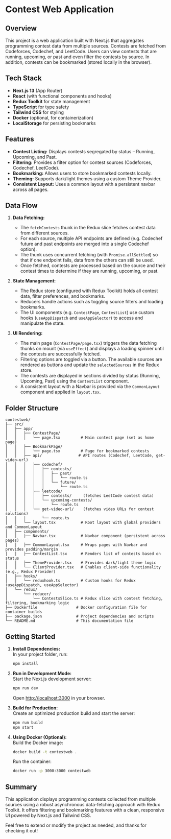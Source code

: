 # Contest Web Application


## Overview
This project is a web application built with Next.js that aggregates programming contest data from multiple sources. Contests are fetched from Codeforces, Codechef, and LeetCode. Users can view contests that are running, upcoming, or past and even filter the contests by source. In addition, contests can be bookmarked (stored locally in the browser).

## Tech Stack
- **Next.js 13** (App Router)
- **React** (with functional components and hooks)
- **Redux Toolkit** for state management
- **TypeScript** for type safety
- **Tailwind CSS** for styling
- **Docker** (optional, for containerization)
- **LocalStorage** for persisting bookmarks

## Features
- **Contest Listing:** Displays contests segregated by status – Running, Upcoming, and Past.
- **Filtering:** Provides a filter option for contest sources (Codeforces, Codechef, LeetCode).
- **Bookmarking:** Allows users to store bookmarked contests locally.
- **Theming:** Supports dark/light themes using a custom Theme Provider.
- **Consistent Layout:** Uses a common layout with a persistent navbar across all pages.

## Data Flow
1. **Data Fetching:**  
   - The `fetchContests` thunk in the Redux slice fetches contest data from different sources.
   - For each source, multiple API endpoints are defined (e.g. Codechef future and past endpoints are merged into a single Codechef option).
   - The thunk uses concurrent fetching (with `Promise.allSettled`) so that if one endpoint fails, data from the others can still be used.
   - Once fetched, contests are processed based on the source and their contest times to determine if they are running, upcoming, or past.

2. **State Management:**  
   - The Redux store (configured with Redux Toolkit) holds all contest data, filter preferences, and bookmarks.
   - Reducers handle actions such as toggling source filters and loading bookmarks.
   - The UI components (e.g. `ContestPage`, `ContestList`) use custom hooks (`useAppDispatch` and `useAppSelector`) to access and manipulate the state.

3. **UI Rendering:**  
   - The main page (`ContestPage/page.tsx`) triggers the data fetching thunks on mount (via `useEffect`) and displays a loading spinner until the contests are successfully fetched.
   - Filtering options are toggled via a button. The available sources are rendered as buttons and update the `selectedSources` in the Redux store.
   - The contests are displayed in sections divided by status (Running, Upcoming, Past) using the `ContestList` component.
   - A consistent layout with a Navbar is provided via the `CommonLayout` component and applied in `layout.tsx`.

## Folder Structure
```
contestweb/
├── src/
│   ├── app/
│   │   ├── ContestPage/
│   │   │   └── page.tsx         # Main contest page (set as home page)
│   │   ├── BookmarkPage/
│   │   │   └── page.tsx         # Page for bookmarked contests
│   │   ├── api/                # API routes (Codechef, LeetCode, get-video-url)
│   │   │   ├── codechef/
│   │   │   │   ├── contests/
│   │   │   │   │   ├── past/
│   │   │   │   │   │   └── route.ts
│   │   │   │   │   └── future/
│   │   │   │   │       └── route.ts
│   │   │   ├── leetcode/
│   │   │   │   ├── contests/     (fetches LeetCode contest data)
│   │   │   │   └── upcoming-contests/
│   │   │   │       └── route.ts
│   │   │   └── get-video-url/    (fetches video URLs for contest solutions)
│   │   │       └── route.ts
│   │   └── layout.tsx           # Root layout with global providers and CommonLayout
│   ├── components/
│   │   ├── Navbar.tsx           # Navbar component (persistent across pages)
│   │   ├── CommonLayout.tsx     # Wraps pages with Navbar and provides padding/margin
│   │   ├── ContestList.tsx      # Renders list of contests based on status
│   │   ├── ThemeProvider.tsx    # Provides dark/light theme logic
│   │   └── ClientProvider.tsx   # Enables client-side functionality (e.g., Redux Provider)
│   ├── hooks/
│   │   └── reduxhook.ts         # Custom hooks for Redux (useAppDispatch, useAppSelector)
│   └── redux/
│       └── reducer/
│           └── ContestsSlice.ts # Redux slice with contest fetching, filtering, bookmarking logic
├── Dockerfile                 # Docker configuration file for container builds
├── package.json               # Project dependencies and scripts
└── README.md                  # This documentation file
```

## Getting Started
1. **Install Dependencies:**  
   In your project folder, run:
   ```bash
   npm install
   ```

2. **Run in Development Mode:**  
   Start the Next.js development server:
   ```bash
   npm run dev
   ```
   Open [http://localhost:3000](http://localhost:3000) in your browser.

3. **Build for Production:**  
   Create an optimized production build and start the server:
   ```bash
   npm run build
   npm start
   ```

4. **Using Docker (Optional):**  
   Build the Docker image:
   ```bash
   docker build -t contestweb .
   ```
   Run the container:
   ```bash
   docker run -p 3000:3000 contestweb
   ```

## Summary
This application displays programming contests collected from multiple sources using a robust asynchronous data-fetching approach with Redux Toolkit. It offers filtering and bookmarking features with a clean, responsive UI powered by Next.js and Tailwind CSS.

Feel free to extend or modify the project as needed, and thanks for checking it out!
